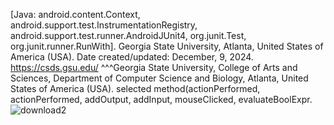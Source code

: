 [Java: android.content.Context, android.support.test.InstrumentationRegistry, android.support.test.runner.AndroidJUnit4, org.junit.Test, org.junit.runner.RunWith].
Georgia State University, Atlanta, United States of America (USA). Date created/updated: December, 9, 2024.
https://csds.gsu.edu/ ^^^Georgia State University, College of Arts and Sciences, Department of Computer Science and Biology, Atlanta, United States of America (USA). 
selected method(actionPerformed, actionPerformed, addOutput, addInput, mouseClicked, evaluateBoolExpr.
![download2](https://github.com/user-attachments/assets/8474100c-2556-437e-a90f-0108300ee851)

